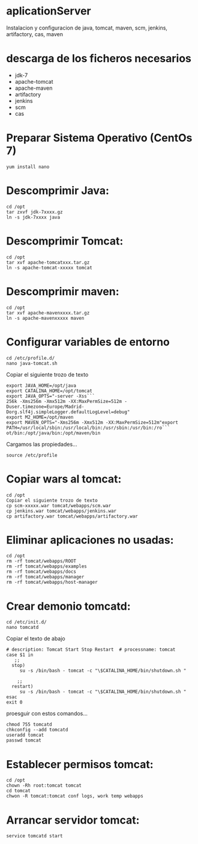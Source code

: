 # aplicationServer
Instalacion y configuracion de java, tomcat, maven, scm, jenkins, artifactory, cas, maven 

# descarga de los ficheros necesarios

* jdk-7
* apache-tomcat
* apache-maven
* artifactory
* jenkins
* scm
* cas

# Preparar Sistema Operativo (CentOs 7)
```
yum install nano
```

# Descomprimir Java:
```
cd /opt
tar zxvf jdk-7xxxx.gz
ln -s jdk-7xxxx java
```

# Descomprimir Tomcat:
```
cd /opt
tar xvf apache-tomcatxxx.tar.gz
ln -s apache-tomcat-xxxxx tomcat
```

# Descomprimir maven:
```
cd /opt
tar xvf apache-mavenxxxx.tar.gz
ln -s apache-mavenxxxxx maven
```

# Configurar variables de entorno
```
cd /etc/profile.d/
nano java-tomcat.sh
```
Copiar el siguiente trozo de texto
```
export JAVA_HOME=/opt/java
export CATALINA_HOME=/opt/tomcat
export JAVA_OPTS="-server -Xss```
256k -Xms256m -Xmx512m -XX:MaxPermSize=512m -Duser.timezone=Europe/Madrid-Dorg.slf4j.simpleLogger.defaultLogLevel=debug"
export M2_HOME=/opt/maven
export MAVEN_OPTS="-Xms256m -Xmx512m -XX:MaxPermSize=512m"export PATH=/usr/local/sbin:/usr/local/bin:/usr/sbin:/usr/bin:/ro```
ot/bin:/opt/java/bin:/opt/maven/bin
```
Cargamos las propiedades...
```
source /etc/profile
```

# Copiar wars al tomcat:
```
cd /opt
Copiar el siguiente trozo de texto
cp scm-xxxxx.war tomcat/webapps/scm.war
cp jenkins.war tomcat/webapps/jenkins.war
cp artifactory.war tomcat/webapps/artifactory.war
```

# Eliminar aplicaciones no usadas:
```
cd /opt
rm -rf tomcat/webapps/ROOT
rm -rf tomcat/webapps/examples
rm -rf tomcat/webapps/docs
rm -rf tomcat/webapps/manager
rm -rf tomcat/webapps/host-manager
```

# Crear demonio tomcatd:
```
cd /etc/init.d/
nano tomcatd
```
Copiar el texto de abajo
```
# description: Tomcat Start Stop Restart  # processname: tomcat  
case $1 in  
   ;;   
  stop)     
     su -s /bin/bash - tomcat -c "\$CATALINA_HOME/bin/shutdown.sh "  

    ;;   
  restart)  
     su -s /bin/bash - tomcat -c "\$CATALINA_HOME/bin/shutdown.sh " 
esac      
exit 0
```
proesguir con estos comandos...
```
chmod 755 tomcatd
chkconfig --add tomcatd
useradd tomcat
passwd tomcat
```

# Establecer permisos tomcat:
```
cd /opt
chown -Rh root:tomcat tomcat 
cd tomcat
chwon -R tomcat:tomcat conf logs, work temp webapps
```

# Arrancar servidor tomcat:
```
service tomcatd start
```

